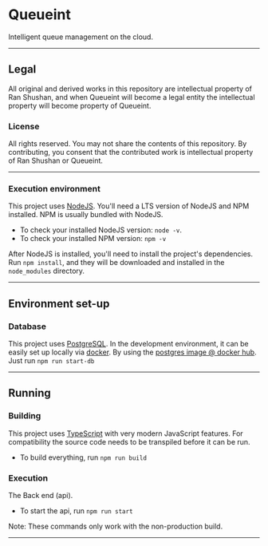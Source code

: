 # Queueint

Intelligent queue management on the cloud.

---

## Legal

All original and derived works in this repository are intellectual property of Ran Shushan, and when Queueint will become a legal entity the intellectual property will become property of Queueint.

### License

All rights reserved. You may not share the contents of this repository.
By contributing, you consent that the contributed work is intellectual property of Ran Shushan or Queueint.

---

### Execution environment

This project uses [NodeJS](https://nodejs.org/en/). You'll need a LTS version of NodeJS and NPM installed. NPM is usually bundled with NodeJS.

- To check your installed NodeJS version: `node -v`.
- To check your installed NPM version: `npm -v`

After NodeJS is installed, you'll need to install the project's dependencies. Run `npm install`, and they will be downloaded and installed in the `node_modules` directory.

---

## Environment set-up

### Database

This project uses [PostgreSQL](https://www.postgresql.org/).
In the development environment, it can be easily set up locally via [docker](https://www.docker.com/).
By using the [postgres image @ docker hub](https://hub.docker.com/_/postgres).
Just run `npm run start-db`

---

## Running

### Building

This project uses [TypeScript](https://www.typescriptlang.org/) with very modern JavaScript features. For compatibility the source code needs to be transpiled before it can be run.

- To build everything, run `npm run build`

### Execution

The Back end (api).

- To start the api, run `npm run start`

Note: These commands only work with the non-production build.

---
